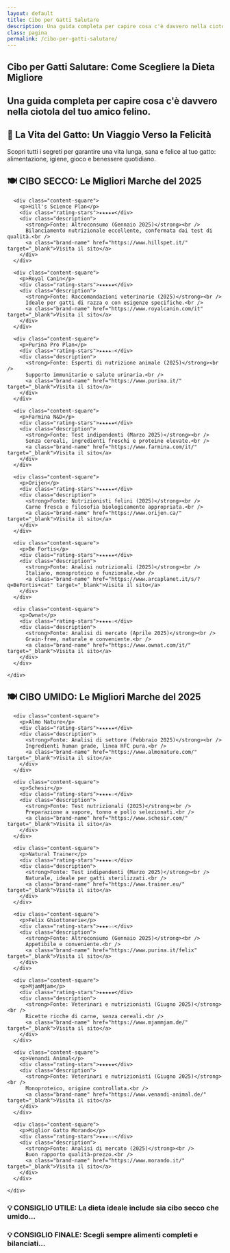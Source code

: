 ```yaml
---
layout: default
title: Cibo per Gatti Salutare
description: Una guida completa per capire cosa c'è davvero nella ciotola del tuo amico felino.
class: pagina
permalink: /cibo-per-gatti-salutare/
---
```


<main class="layout-wrapper">

  <!-- 📝 INTRODUZIONE -->
  <section class="intro">
    <h1 class="main-title-centered">Cibo per Gatti Salutare: Come Scegliere la Dieta Migliore</h1>
    <h2 class="small-title">Una guida completa per capire cosa c'è davvero nella ciotola del tuo amico felino.</h2>
  </section>

  <!-- 🌿 CONSIGLI PRATICI -->
  <section class="eco-tips">
    <h2>🐾 La Vita del Gatto: Un Viaggio Verso la Felicità</h2>
    <p>Scopri tutti i segreti per garantire una vita lunga, sana e felice al tuo gatto: alimentazione, igiene, gioco e benessere quotidiano.</p>
  </section>

  <!-- 🍽️ CIBO SECCO -->
  <section>
    <h2 class="small-title">🍽️ CIBO SECCO: Le Migliori Marche del 2025</h2>
    <div class="square-grid">

      <div class="content-square">
        <p>Hill's Science Plan</p>
        <div class="rating-stars">★★★★★</div>
        <div class="description">
          <strong>Fonte: Altroconsumo (Gennaio 2025)</strong><br />
          Bilanciamento nutrizionale eccellente, confermata dai test di qualità.<br />
          <a class="brand-name" href="https://www.hillspet.it/" target="_blank">Visita il sito</a>
        </div>
      </div>

      <div class="content-square">
        <p>Royal Canin</p>
        <div class="rating-stars">★★★★★</div>
        <div class="description">
          <strong>Fonte: Raccomandazioni veterinarie (2025)</strong><br />
          Ideale per gatti di razza o con esigenze specifiche.<br />
          <a class="brand-name" href="https://www.royalcanin.com/it" target="_blank">Visita il sito</a>
        </div>
      </div>

      <div class="content-square">
        <p>Purina Pro Plan</p>
        <div class="rating-stars">★★★★☆</div>
        <div class="description">
          <strong>Fonte: Esperti di nutrizione animale (2025)</strong><br />
          Supporto immunitario e salute urinaria.<br />
          <a class="brand-name" href="https://www.purina.it/" target="_blank">Visita il sito</a>
        </div>
      </div>

      <div class="content-square">
        <p>Farmina N&D</p>
        <div class="rating-stars">★★★★★</div>
        <div class="description">
          <strong>Fonte: Test indipendenti (Marzo 2025)</strong><br />
          Senza cereali, ingredienti freschi e proteine elevate.<br />
          <a class="brand-name" href="https://www.farmina.com/it/" target="_blank">Visita il sito</a>
        </div>
      </div>

      <div class="content-square">
        <p>Orijen</p>
        <div class="rating-stars">★★★★★</div>
        <div class="description">
          <strong>Fonte: Nutrizionisti felini (2025)</strong><br />
          Carne fresca e filosofia biologicamente appropriata.<br />
          <a class="brand-name" href="https://www.orijen.ca/" target="_blank">Visita il sito</a>
        </div>
      </div>

      <div class="content-square">
        <p>Be Fortis</p>
        <div class="rating-stars">★★★★★</div>
        <div class="description">
          <strong>Fonte: Analisi nutrizionali (2025)</strong><br />
          Italiano, monoproteico e funzionale.<br />
          <a class="brand-name" href="https://www.arcaplanet.it/s/?q=BeFortis+cat" target="_blank">Visita il sito</a>
        </div>
      </div>

      <div class="content-square">
        <p>Ownat</p>
        <div class="rating-stars">★★★★☆</div>
        <div class="description">
          <strong>Fonte: Analisi di mercato (Aprile 2025)</strong><br />
          Grain-free, naturale e conveniente.<br />
          <a class="brand-name" href="https://www.ownat.com/it/" target="_blank">Visita il sito</a>
        </div>
      </div>

    </div>
  </section>

  <!-- 🍽️ CIBO UMIDO -->
  <section>
    <h2 class="small-title">🍽️ CIBO UMIDO: Le Migliori Marche del 2025</h2>
    <div class="square-grid">

      <div class="content-square">
        <p>Almo Nature</p>
        <div class="rating-stars">★★★★★</div>
        <div class="description">
          <strong>Fonte: Analisi di settore (Febbraio 2025)</strong><br />
          Ingredienti human grade, linea HFC pura.<br />
          <a class="brand-name" href="https://www.almonature.com/" target="_blank">Visita il sito</a>
        </div>
      </div>

      <div class="content-square">
        <p>Schesir</p>
        <div class="rating-stars">★★★★☆</div>
        <div class="description">
          <strong>Fonte: Test nutrizionali (2025)</strong><br />
          Preparazione a vapore, tonno e pollo selezionati.<br />
          <a class="brand-name" href="https://www.schesir.com/" target="_blank">Visita il sito</a>
        </div>
      </div>

      <div class="content-square">
        <p>Natural Trainer</p>
        <div class="rating-stars">★★★★☆</div>
        <div class="description">
          <strong>Fonte: Test indipendenti (Marzo 2025)</strong><br />
          Naturale, ideale per gatti sterilizzati.<br />
          <a class="brand-name" href="https://www.trainer.eu/" target="_blank">Visita il sito</a>
        </div>
      </div>

      <div class="content-square">
        <p>Felix Ghiottonerie</p>
        <div class="rating-stars">★★★☆☆</div>
        <div class="description">
          <strong>Fonte: Altroconsumo (Gennaio 2025)</strong><br />
          Appetibile e conveniente.<br />
          <a class="brand-name" href="https://www.purina.it/felix" target="_blank">Visita il sito</a>
        </div>
      </div>

      <div class="content-square">
        <p>MjamMjam</p>
        <div class="rating-stars">★★★★★</div>
        <div class="description">
          <strong>Fonte: Veterinari e nutrizionisti (Giugno 2025)</strong><br />
          Ricette ricche di carne, senza cereali.<br />
          <a class="brand-name" href="https://www.mjammjam.de/" target="_blank">Visita il sito</a>
        </div>
      </div>

      <div class="content-square">
        <p>Venandi Animal</p>
        <div class="rating-stars">★★★★★</div>
        <div class="description">
          <strong>Fonte: Veterinari e nutrizionisti (Giugno 2025)</strong><br />
          Monoproteico, origine controllata.<br />
          <a class="brand-name" href="https://www.venandi-animal.de/" target="_blank">Visita il sito</a>
        </div>
      </div>

      <div class="content-square">
        <p>Miglior Gatto Morando</p>
        <div class="rating-stars">★★★☆☆</div>
        <div class="description">
          <strong>Fonte: Analisi di mercato (2025)</strong><br />
          Buon rapporto qualità-prezzo.<br />
          <a class="brand-name" href="https://www.morando.it/" target="_blank">Visita il sito</a>
        </div>
      </div>

    </div>
  </section>

  <!-- 💡 CONSIGLI FINALI -->
  <section class="tips">
    <h3 class="small-title left">💡 CONSIGLIO UTILE: La dieta ideale include sia cibo secco che umido...</h3>
    <h3 class="small-title left">💡 CONSIGLIO FINALE: Scegli sempre alimenti completi e bilanciati...</h3>
  </section>

  <!-- 🔍 FONTI -->

